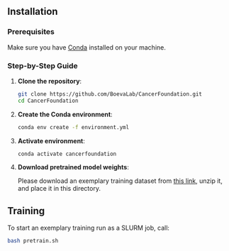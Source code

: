 ## Installation

### Prerequisites

Make sure you have [Conda](https://docs.conda.io/projects/conda/en/latest/user-guide/install/index.html) installed on your machine.

### Step-by-Step Guide

1. **Clone the repository**:

   ```bash
   git clone https://github.com/BoevaLab/CancerFoundation.git
   cd CancerFoundation
   ```
2. **Create the Conda environment**:
   ```bash
   conda env create -f environment.yml
   ```
3. **Activate environment**:
   ```bash
   conda activate cancerfoundation
   ```
4. **Download pretrained model weights**:

   Please download an exemplary training dataset from [this link](https://polybox.ethz.ch/index.php/s/ANH0oCX4Mkw4Nos), unzip it, and place it in this directory.

## Training

To start an exemplary training run as a SLURM job, call:
```bash
bash pretrain.sh
```

